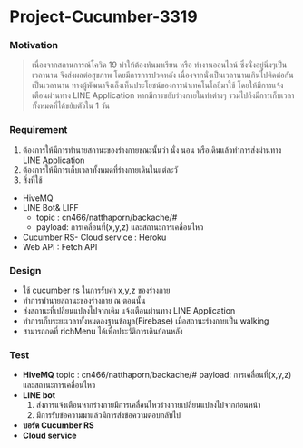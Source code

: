 # Project-Cucumber-3319
### Motivation
> เนื่องจากสถานการณ์โควิด 19 ทำให้ต้องหันมาเรียน หรือ ทำงานออนไลน์ ซึ่งนั่งอยู่นิ่งๆเป็นเวลานาน จึงส่งผลต่อสุขภาพ โดยมีการการปวดหลัง เนื่องจากนั่งเป็นเวลานานเกินไปติดต่อกันเป็นเวลานาน
> ทางผู้พัฒนาจึงเล็งเห็นประโยชน์ของการนำเทคโนโลยีมาใช้ โดยให้มีการแจ้งเตือนผ่านทาง LINE Application หากมีการขยับร่างกายในท่าต่างๆ รวมไปถึงมีการเก็บเวลาทั้งหมดที่ได้ขยับตัวใน 1 วัน

### Requirement
1. ต้องการให้มีการทำนายสถานะของร่างกายขณะนั้นว่า นั่ง นอน หรือเดินแล้วทำการส่งผ่านทาง LINE Application 
2. ต้องการให้มีการเก็บเวลาทั้งหมดที่ร่างกายเดินในแต่ละวั 
3. สิ่งที่ใช้
  - HiveMQ
  - LINE Bot& LIFF 
    - topic : cn466/natthaporn/backache/#
    - payload: การเคลื่อนที่(x,y,z) และสถานะการเคลื่อนไหว
  - Cucumber RS- Cloud service : Heroku
  - Web API :  Fetch API

### Design
- ใช้ cucumber rs ในการรับค่า x,y,z ของร่างกาย
- ทำการทำนายสถานะของร่างกาย ณ ตอนนั้น
- ส่งสถานะที่เปลี่ยนแปลงไปจากเดิม แจ้งเตือนผ่านทาง LINE Application
- ทำการเก็บระยะเวลาทั้งหมดลงฐานข้อมูล(Firebase) เมื่อสถานะร่างกายเป็น walking
- สามารถกดที่ richMenu ได้เพื่อประวัติการเดินย้อนหลัง

### Test

- **HiveMQ**
    topic : cn466/natthaporn/backache/#
    payload: การเคลื่อนที่(x,y,z) และสถานะการเคลื่อนไหว
- **LINE bot**
    1. ส่งการแจ้งเตือนหากร่างกายมีการเคลื่อนไหวร่างกายเปลี่ยนแปลงไปจากก่อนหน้า
    2. มีการรับข้อความมาแล้วมีการส่งข้อความตอบกลับไป
- **บอร์ด Cucumber RS**
- **Cloud service**
